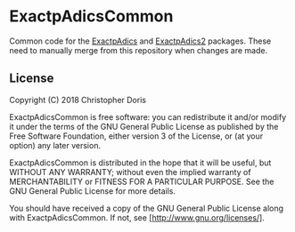 # ExactpAdicsCommon

Common code for the [ExactpAdics](https://github.com/cjdoris/ExactpAdics) and [ExactpAdics2](https://github.com/cjdoris/ExactpAdics2) packages. These need to manually merge from this repository when changes are made.

## License

Copyright (C) 2018 Christopher Doris

ExactpAdicsCommon is free software: you can redistribute it and/or modify
it under the terms of the GNU General Public License as published by
the Free Software Foundation, either version 3 of the License, or
(at your option) any later version.

ExactpAdicsCommon is distributed in the hope that it will be useful,
but WITHOUT ANY WARRANTY; without even the implied warranty of
MERCHANTABILITY or FITNESS FOR A PARTICULAR PURPOSE.  See the
GNU General Public License for more details.

You should have received a copy of the GNU General Public License
along with ExactpAdicsCommon.  If not, see [http://www.gnu.org/licenses/].
